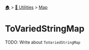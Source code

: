 <!--startTocHeader-->
[🏠](../../README.md) > [🔧 Utilities](../README.md) > [Map](README.md)
# ToVariedStringMap
<!--endTocHeader-->

TODO: Write about `ToVariedStringMap`

<!--startTocSubTopic-->
<!--endTocSubTopic-->